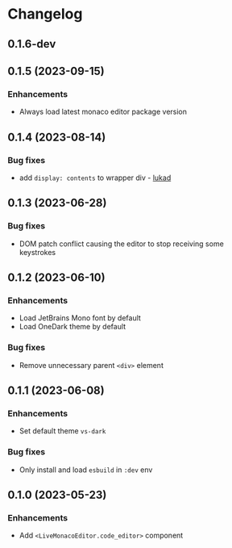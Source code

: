 # Changelog

## 0.1.6-dev

## 0.1.5 (2023-09-15)

### Enhancements
  * Always load latest monaco editor package version

## 0.1.4 (2023-08-14)

### Bug fixes
  * add `display: contents` to wrapper div - [lukad](https://github.com/lukad)

## 0.1.3 (2023-06-28)

### Bug fixes
  * DOM patch conflict causing the editor to stop receiving some keystrokes

## 0.1.2 (2023-06-10)

### Enhancements
  * Load JetBrains Mono font by default
  * Load OneDark theme by default

### Bug fixes
  * Remove unnecessary parent `<div>` element

## 0.1.1 (2023-06-08)

### Enhancements
  * Set default theme `vs-dark`

### Bug fixes
  * Only install and load `esbuild` in `:dev` env

## 0.1.0 (2023-05-23)

### Enhancements
  * Add `<LiveMonacoEditor.code_editor>` component

